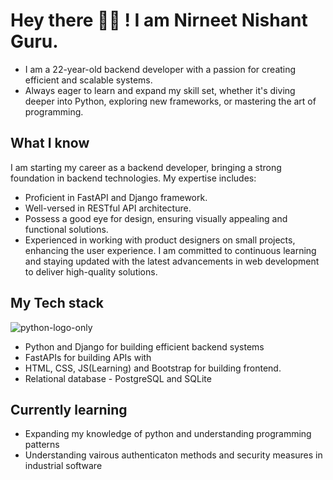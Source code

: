 # Hey there 👋🏻 ! I am Nirneet Nishant Guru.
- I am a 22-year-old backend developer with a passion for creating efficient and scalable systems.
- Always eager to learn and expand my skill set, whether it's diving deeper into Python, exploring new frameworks, or mastering the art of programming.

## What I know
I am starting my career as a backend developer, bringing a strong foundation in backend technologies. My expertise includes:
- Proficient in FastAPI and Django framework.
- Well-versed in RESTful API architecture.
- Possess a good eye for design, ensuring visually appealing and functional solutions.
- Experienced in working with product designers on small projects, enhancing the user experience.
I am committed to continuous learning and staying updated with the latest advancements in web development to deliver high-quality solutions. 


## My Tech stack
![python-logo-only](https://github.com/user-attachments/assets/c2c622a5-bd4a-499d-8fff-c173a264a02d)
- Python and Django for building efficient backend systems
- FastAPIs for building APIs with
- HTML, CSS, JS(Learning) and Bootstrap for building frontend.
- Relational database - PostgreSQL and SQLite
  
## Currently learning
- Expanding my knowledge of python and understanding programming patterns
- Understanding vairous authenticaton methods and security measures in industrial software
